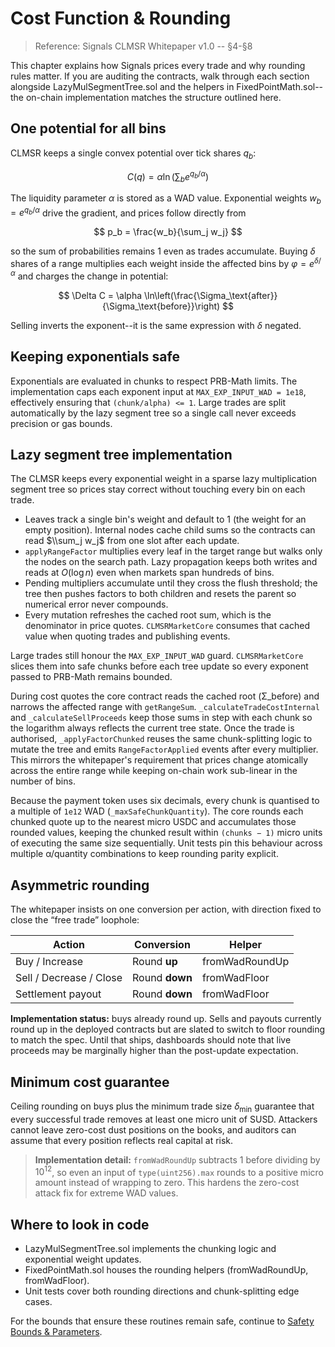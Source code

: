 # Cost Function & Rounding

> Reference: Signals CLMSR Whitepaper v1.0 -- §4-§8

This chapter explains how Signals prices every trade and why rounding rules matter. If you are auditing the contracts, walk through each section alongside LazyMulSegmentTree.sol and the helpers in FixedPointMath.sol--the on-chain implementation matches the structure outlined here.

## One potential for all bins

CLMSR keeps a single convex potential over tick shares $q_b$:

$$
C(q) = \alpha \ln \left( \sum_b e^{q_b / \alpha} \right)
$$

The liquidity parameter $\alpha$ is stored as a WAD value. Exponential weights $w_b = e^{q_b/\alpha}$ drive the gradient, and prices follow directly from

$$
p_b = \frac{w_b}{\sum_j w_j}
$$

so the sum of probabilities remains 1 even as trades accumulate. Buying $\delta$ shares of a range multiplies each weight inside the affected bins by $\varphi = e^{\delta/\alpha}$ and charges the change in potential:

$$
\Delta C = \alpha \ln\left(\frac{\Sigma_\text{after}}{\Sigma_\text{before}}\right)
$$

Selling inverts the exponent--it is the same expression with $\delta$ negated.

## Keeping exponentials safe

Exponentials are evaluated in chunks to respect PRB-Math limits. The implementation caps each exponent input at `MAX_EXP_INPUT_WAD = 1e18`, effectively ensuring that `(chunk/alpha) <= 1`. Large trades are split automatically by the lazy segment tree so a single call never exceeds precision or gas bounds.

## Lazy segment tree implementation

The CLMSR keeps every exponential weight in a sparse lazy multiplication segment tree so prices stay correct without touching every bin on each trade.

- Leaves track a single bin's weight and default to 1 (the weight for an empty position). Internal nodes cache child sums so the contracts can read $\\sum_j w_j$ from one slot after each update.
- `applyRangeFactor` multiplies every leaf in the target range but walks only the nodes on the search path. Lazy propagation keeps both writes and reads at $O(\log n)$ even when markets span hundreds of bins.
- Pending multipliers accumulate until they cross the flush threshold; the tree then pushes factors to both children and resets the parent so numerical error never compounds.
- Every mutation refreshes the cached root sum, which is the denominator in price quotes. `CLMSRMarketCore` consumes that cached value when quoting trades and publishing events.

Large trades still honour the `MAX_EXP_INPUT_WAD` guard. `CLMSRMarketCore` slices them into safe chunks before each tree update so every exponent passed to PRB-Math remains bounded.

During cost quotes the core contract reads the cached root (Σ_before) and narrows the affected range with `getRangeSum`. `_calculateTradeCostInternal` and `_calculateSellProceeds` keep those sums in step with each chunk so the logarithm always reflects the current tree state. Once the trade is authorised, `_applyFactorChunked` reuses the same chunk-splitting logic to mutate the tree and emits `RangeFactorApplied` events after every multiplier. This mirrors the whitepaper's requirement that prices change atomically across the entire range while keeping on-chain work sub-linear in the number of bins.

Because the payment token uses six decimals, every chunk is quantised to a multiple of `1e12` WAD (`_maxSafeChunkQuantity`). The core rounds each chunked quote up to the nearest micro USDC and accumulates those rounded values, keeping the chunked result within `(chunks − 1)` micro units of executing the same size sequentially. Unit tests pin this behaviour across multiple α/quantity combinations to keep rounding parity explicit.

## Asymmetric rounding

The whitepaper insists on one conversion per action, with direction fixed to close the “free trade” loophole:

| Action | Conversion | Helper |
| --- | --- | --- |
| Buy / Increase | Round **up** | fromWadRoundUp |
| Sell / Decrease / Close | Round **down** | fromWadFloor |
| Settlement payout | Round **down** | fromWadFloor |

**Implementation status:** buys already round up. Sells and payouts currently round up in the deployed contracts but are slated to switch to floor rounding to match the spec. Until that ships, dashboards should note that live proceeds may be marginally higher than the post-update expectation.

## Minimum cost guarantee

Ceiling rounding on buys plus the minimum trade size $\delta_{\min}$ guarantee that every successful trade removes at least one micro unit of SUSD. Attackers cannot leave zero-cost dust positions on the books, and auditors can assume that every position reflects real capital at risk.

> **Implementation detail:** `fromWadRoundUp` subtracts 1 before dividing by $10^{12}$, so even an input of `type(uint256).max` rounds to a positive micro amount instead of wrapping to zero. This hardens the zero-cost attack fix for extreme WAD values.

## Where to look in code

- LazyMulSegmentTree.sol implements the chunking logic and exponential weight updates.
- FixedPointMath.sol houses the rounding helpers (fromWadRoundUp, fromWadFloor).
- Unit tests cover both rounding directions and chunk-splitting edge cases.

For the bounds that ensure these routines remain safe, continue to [Safety Bounds & Parameters](safety-parameters.md).
